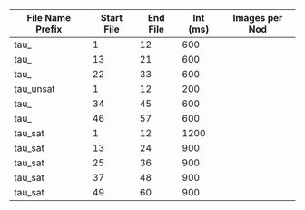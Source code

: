 File Name Prefix | Start File | End File | Int (ms) | Images per Nod
---|---|---|---|---
tau\_ |	1 |	12 | 600
tau\_ | 13 | 21 | 600
tau\_ | 22 | 33 | 600
tau\_unsat | 1 | 12 | 200
tau\_ | 34 | 45 | 600
tau\_ | 46 | 57 | 600
tau\_sat | 1 | 12 | 1200
tau\_sat | 13 | 24 | 900
tau\_sat | 25 | 36 | 900
tau\_sat | 37 | 48 | 900
tau\_sat | 49 | 60 | 900
